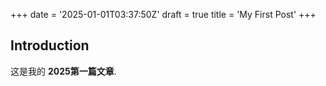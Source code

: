 +++
date = '2025-01-01T03:37:50Z'
draft = true
title = 'My First Post'
+++

## Introduction
这是我的 **2025第一篇文章**.
